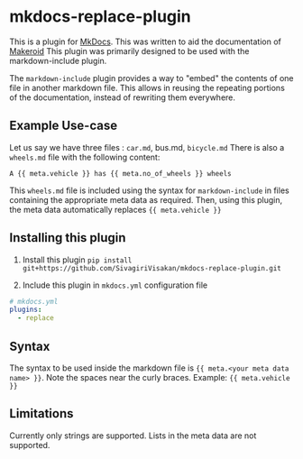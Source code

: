 # mkdocs-replace-plugin

This is a plugin for [MkDocs](https://www.mkdocs.org).
This was written to aid the documentation of [Makeroid](https://www.makeroid.io)
This plugin was primarily designed to be used with the markdown-include plugin.

The `markdown-include` plugin provides a way to "embed" the contents of one file in another markdown file.
This allows in reusing the repeating portions of the documentation, instead of rewriting them everywhere.


## Example Use-case

Let us say we have three files : `car.md`, bus.md, `bicycle.md`
There is also a `wheels.md` file with the following content:
```
A {{ meta.vehicle }} has {{ meta.no_of_wheels }} wheels
```

This `wheels.md` file is included using the syntax for `markdown-include` in files containing the appropriate meta data as required.
Then, using this plugin, the meta data automatically replaces `{{ meta.vehicle }}`

## Installing this plugin

1. Install this plugin
`pip install git+https://github.com/SivagiriVisakan/mkdocs-replace-plugin.git`

2. Include this plugin in `mkdocs.yml` configuration file
```yaml
# mkdocs.yml
plugins:
  - replace
```

## Syntax

The syntax to be used inside the markdown file is `{{ meta.<your meta data name> }}`. Note the spaces near the curly braces.
Example: `{{ meta.vehicle }}`

## Limitations

Currently only strings are supported. Lists in the meta data are not supported.

